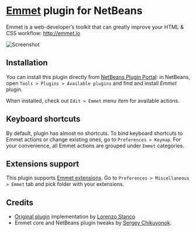 # [Emmet](http://emmet.io) plugin for NetBeans

Emmet is a web-developer’s toolkit that can greatly improve your HTML & CSS workflow: http://emmet.io

![Screenshot](https://github.com/lorenzos/ZenCodingNetBeansPlugin/raw/master/graphics/screenshot.png)

## Installation

You can install this plugin directly from [NetBeans Plugin Portal](http://plugins.netbeans.org/plugin/48315/): in NetBeans, open `Tools > Plugins > Available plugins` and find and install *Emmet* plugin.

When installed, check out `Edit > Emmet` menu item for available actions.

## Keyboard shortcuts

By default, plugin has almost no shortcuts. To bind keyboard shortcuts to Emmet actions or change existing ones, go to `Preferences > Keymap`. For your convenience, all Emmet actions are grouped under `Emmet` categories.

## Extensions support

This plugin supports [Emmet extensions](http://docs.emmet.io/customization/). Go to `Preferences > Miscellaneous > Emmet` tab and pick folder with your extensions.

## Credits

* [Original plugin](https://github.com/lorenzos/ZenCodingNetBeansPlugin) implementation by [Lorenzo Stanco](http://www.lorenzostanco.com)
* Emmet core and NetBeans plugin tweaks by [Sergey Chikuyonok](http://emmet.io/credits/).